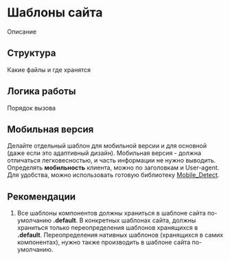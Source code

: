 # Шаблоны сайта
Описание

## Структура
Какие файлы и где хранятся

## Логика работы
Порядок вызова

## Мобильная версия
Делайте отдельный шаблон для мобильной версии и для основной (даже если это адаптивный дизайн).
Мобильная версия - должна отличаться легковесностью, и часть информации не нужно выводить.
Определять **мобильность** клиента, можно по заголовкам и User-agent.  
Для удобства, можно использовать готовую библиотеку [Mobile_Detect](https://github.com/serbanghita/Mobile-Detect).

## Рекомендации
1. Все шаблоны компонентов должны храниться в шаблоне сайта по-умолчанию **.default**. В конкретных шаблонах сайта, должны храниться только переопределения шаблонов хранящихся в **.default**. Переопределения нативных шаблонов (хранящихся в самих компонентах), нужно также производить в шаблоне сайта по-умолчанию.
